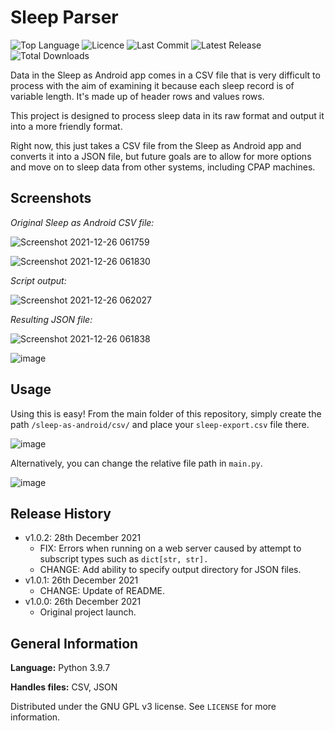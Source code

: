 # Sleep Parser
![Top Language](https://img.shields.io/github/languages/top/GwynHannay/sleep-parser)
![Licence](https://img.shields.io/github/license/GwynHannay/sleep-parser)
![Last Commit](https://img.shields.io/github/last-commit/GwynHannay/sleep-parser)
![Latest Release](https://img.shields.io/github/v/release/GwynHannay/sleep-parser)
![Total Downloads](https://img.shields.io/github/downloads/GwynHannay/sleep-parser/total)

Data in the Sleep as Android app comes in a CSV file that is very difficult to process with the aim of examining it because each sleep record is of variable length. It's made up of header rows and values rows.

This project is designed to process sleep data in its raw format and output it into a more friendly format.

Right now, this just takes a CSV file from the Sleep as Android app and converts it into a JSON file, but future goals are to allow for more options and move on to sleep data from other systems, including CPAP machines.

## Screenshots

_Original Sleep as Android CSV file:_

![Screenshot 2021-12-26 061759](https://user-images.githubusercontent.com/8345824/147394570-478f1101-c38f-4848-8f9b-4375c1f4519f.png)

![Screenshot 2021-12-26 061830](https://user-images.githubusercontent.com/8345824/147394598-552ac2f0-995e-4c9e-af16-b165f844764a.png)

_Script output:_

![Screenshot 2021-12-26 062027](https://user-images.githubusercontent.com/8345824/147394613-7ad206b4-5ebd-4eb9-b874-7f8f223d640f.png)

_Resulting JSON file:_

![Screenshot 2021-12-26 061838](https://user-images.githubusercontent.com/8345824/147394626-43edf7bf-4f0e-4740-81e0-e597369ac15a.png)

![image](https://user-images.githubusercontent.com/8345824/147396878-03889f60-985e-4179-b3e7-6866128b0f4e.png)

## Usage

Using this is easy! From the main folder of this repository, simply create the path ``/sleep-as-android/csv/`` and place your ``sleep-export.csv`` file there.

![image](https://user-images.githubusercontent.com/8345824/147394736-d648f4a6-b686-4da8-ad2a-02ef9ecf518e.png)

Alternatively, you can change the relative file path in ``main.py``.

![image](https://user-images.githubusercontent.com/8345824/147394742-adc1ef36-2489-459b-a76f-c8f82400290e.png)

## Release History

* v1.0.2: 28th December 2021
    * FIX: Errors when running on a web server caused by attempt to subscript types such as `dict[str, str].`
    * CHANGE: Add ability to specify output directory for JSON files.
* v1.0.1: 26th December 2021
    * CHANGE: Update of README.
* v1.0.0: 26th December 2021
    * Original project launch.

## General Information

**Language:** Python 3.9.7

**Handles files:** CSV, JSON

Distributed under the GNU GPL v3 license. See ``LICENSE`` for more information.
